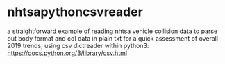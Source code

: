 # nhtsapythoncsvreader

a straightforward example of reading nhtsa vehicle collision data to parse out body format and cdl data in plain txt for a quick assessment of overall 2019 trends, using csv dictreader within python3: https://docs.python.org/3/library/csv.html
